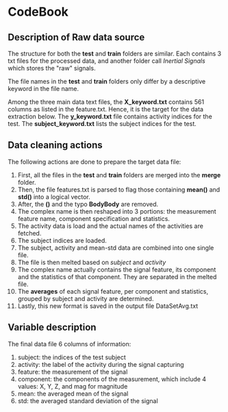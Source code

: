 # CodeBook

## Description of Raw data source
The structure for both the __test__ and __train__ folders are similar. Each contains 3 txt files for the processed data, and another folder call _Inertial Signals_ which stores the "raw" signals.

The file names in the __test__ and __train__ folders only differ by a descriptive keyword in the file name.

Among the three main data text files, the **X\_keyword.txt** contains 561 columns as listed in the feature.txt. Hence, it is the target for the data extraction below.
The **y\_keyword.txt** file contains activity indices for the test.
The **subject\_keyword.txt** lists the subject indices for the test.

## Data cleaning actions

The following actions are done to prepare the target data file:

1) First, all the files in the __test__ and __train__ folders are merged into the __merge__ folder.
2) Then, the file features.txt is parsed to flag those containing __mean()__ and __std()__ into a logical vector.
3) After, the __()__ and the typo __BodyBody__ are removed.
4) The complex name is then reshaped into 3 portions: the measurement feature name, component specification and statistics.
5) The activity data is load and the actual names of the activities are fetched.
6) The subject indices are loaded.
7) The subject, activity and mean-std data are combined into one single file.
8) The file is then melted based on *subject* and *activity*
9) The complex name actually contains the signal feature, its component and the statistics of that component. They are separated in the melted file.
10) The __averages__ of each signal feature, per component and statistics, grouped by subject and activity are determined.
11) Lastly, this new format is saved in the output file DataSetAvg.txt

## Variable description

The final data file 6 columns of information:

1) subject: the indices of the test subject
2) activity: the label of the activity during the signal capturing
3) feature: the measurement of the signal
4) component: the components of the measurement, which include 4 values: X, Y, Z, and mag for magnitude
5) mean: the averaged mean of the signal
6) std: the averaged standard deviation of the signal
